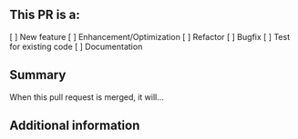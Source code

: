 <!-- (REQUIRED) What is the nature of this PR? -->

## This PR is a:

[ ] New feature
[ ] Enhancement/Optimization
[ ] Refactor
[ ] Bugfix
[ ] Test for existing code
[ ] Documentation

<!-- (REQUIRED) What does this PR change? -->

## Summary

When this pull request is merged, it will...

<!-- (OPTIONAL) What other information can you provide about this PR? -->

## Additional information

<!--
Thank you for your contribution!

Before submitting this pull request, please make sure you have read our Contribution Guidelines and your PR meets our contribution standards:
https://github.com/magento-research/venia-pwa-concept/blob/develop/.github/CONTRIBUTION.md

Please fill out as much information as you can about your PR to help speed up the review process.
If your PR addresses an existing GitHub Issue, please refer to it in the title or Additional Information section to make the connection.

We may ask you for changes in your PR in order to meet the standards set in our Contribution Guidelines. PR's that do not comply with our guidelines may be closed at the maintainers' discretion.

Feel free to remove this section before creating this PR.
-->
